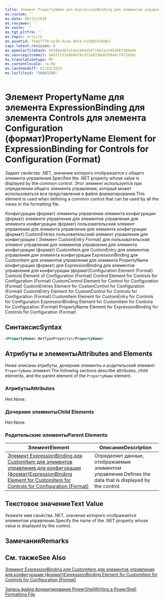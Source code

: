 ```yaml
---
title: Элемент PropertyName для ExpressionBinding для элементов управления для конфигурации (формат) | Документация Майкрософт
ms.custom: ''
ms.date: 09/13/2016
ms.reviewer: ''
ms.suite: ''
ms.tgt_pltfrm: ''
ms.topic: article
ms.assetid: f4da7f70-acfb-4cae-9dc9-e15d8fe19d63
caps.latest.revision: 6
ms.openlocfilehash: 93389adbfa13e2404354f1081ac545d967589e4b
ms.sourcegitcommit: b6871f21bd666f9cd71dd336bb3f844cf472b56c
ms.translationtype: MT
ms.contentlocale: ru-RU
ms.lasthandoff: 02/03/2019
ms.locfileid: "56863200"
---
```

# <a name="propertyname-element-for-expressionbinding-for-controls-for-configuration-format"></a><span data-ttu-id="d57c7-102">Элемент PropertyName для элемента ExpressionBinding для элемента Controls для элемента Configuration (формат)</span><span class="sxs-lookup"><span data-stu-id="d57c7-102">PropertyName Element for ExpressionBinding for Controls for Configuration (Format)</span></span>

<span data-ttu-id="d57c7-103">Задает свойство .NET, значение которого отображается с общего элемента управления.</span><span class="sxs-lookup"><span data-stu-id="d57c7-103">Specifies the .NET property whose value is displayed by the common control.</span></span> <span data-ttu-id="d57c7-104">Этот элемент используется при определении общего элемента управления, который может использоваться все представления в файле форматирования.</span><span class="sxs-lookup"><span data-stu-id="d57c7-104">This element is used when defining a common control that can be used by all the views in the formatting file.</span></span>

<span data-ttu-id="d57c7-105">Конфигурации (формат) элементы управления элемента конфигурации (формат) элемента управления для элементов управления для элемента конфигурации (формат) пользовательский элемент управления для элемента управления для элемента конфигурации (формат) CustomEntries пользовательский элемент управления для конфигурации ( Элемент CustomEntry Format) для пользовательский элемент управления для элементов управления для элемента конфигурации (формат) CustomItem для CustomEntry для элементов управления для элемента конфигурации ExpressionBinding для CustomItem для элементов управления для элемента PropertyName конфигурации (формат) для ExpressionBinding для элементов управления для конфигурации (формат)</span><span class="sxs-lookup"><span data-stu-id="d57c7-105">Configuration Element (Format) Controls Element of Configuration (Format) Control Element for Controls for Configuration (Format) CustomControl Element for Control for Configuration (Format) CustomEntries Element for CustomControl for Configuration (Format) CustomEntry Element for CustomControl for Controls for Configuration (Format) CustomItem Element for CustomEntry for Controls for Configuration ExpressionBinding Element for CustomItem for Controls for Configuration (Format) PropertyName Element for ExpressionBinding for Controls for Configuration (Format)</span></span>

## <a name="syntax"></a><span data-ttu-id="d57c7-106">Синтаксис</span><span class="sxs-lookup"><span data-stu-id="d57c7-106">Syntax</span></span>

```xml
<PropertyName>.NetTypeProperty</PropertyName>
```

## <a name="attributes-and-elements"></a><span data-ttu-id="d57c7-107">Атрибуты и элементы</span><span class="sxs-lookup"><span data-stu-id="d57c7-107">Attributes and Elements</span></span>

<span data-ttu-id="d57c7-108">Ниже описаны атрибуты, дочерние элементы и родительский элемент `PropertyName` элемент.</span><span class="sxs-lookup"><span data-stu-id="d57c7-108">The following sections describe attributes, child elements, and the parent element of the `PropertyName` element.</span></span>

### <a name="attributes"></a><span data-ttu-id="d57c7-109">Атрибуты</span><span class="sxs-lookup"><span data-stu-id="d57c7-109">Attributes</span></span>

<span data-ttu-id="d57c7-110">Нет.</span><span class="sxs-lookup"><span data-stu-id="d57c7-110">None.</span></span>

### <a name="child-elements"></a><span data-ttu-id="d57c7-111">Дочерние элементы</span><span class="sxs-lookup"><span data-stu-id="d57c7-111">Child Elements</span></span>

<span data-ttu-id="d57c7-112">Нет.</span><span class="sxs-lookup"><span data-stu-id="d57c7-112">None.</span></span>

### <a name="parent-elements"></a><span data-ttu-id="d57c7-113">Родительские элементы</span><span class="sxs-lookup"><span data-stu-id="d57c7-113">Parent Elements</span></span>

|<span data-ttu-id="d57c7-114">Элемент</span><span class="sxs-lookup"><span data-stu-id="d57c7-114">Element</span></span>|<span data-ttu-id="d57c7-115">Описание</span><span class="sxs-lookup"><span data-stu-id="d57c7-115">Description</span></span>|
|-------------|-----------------|
|[<span data-ttu-id="d57c7-116">Элемент ExpressionBinding для CustomItem для элементов управления для конфигурации (формат)</span><span class="sxs-lookup"><span data-stu-id="d57c7-116">ExpressionBinding Element for CustomItem for Controls for Configuration (Format)</span></span>](./expressionbinding-element-for-customitem-for-controls-for-configuration-format.md)|<span data-ttu-id="d57c7-117">Определяет данные, отображаемые элементом управления.</span><span class="sxs-lookup"><span data-stu-id="d57c7-117">Defines the data that is displayed by the control.</span></span>|

## <a name="text-value"></a><span data-ttu-id="d57c7-118">Текстовое значение</span><span class="sxs-lookup"><span data-stu-id="d57c7-118">Text Value</span></span>

<span data-ttu-id="d57c7-119">Укажите имя свойства .NET, значение которого отображается элементом управления.</span><span class="sxs-lookup"><span data-stu-id="d57c7-119">Specify the name of the .NET property whose value is displayed by the control.</span></span>

## <a name="remarks"></a><span data-ttu-id="d57c7-120">Замечания</span><span class="sxs-lookup"><span data-stu-id="d57c7-120">Remarks</span></span>

## <a name="see-also"></a><span data-ttu-id="d57c7-121">См. также</span><span class="sxs-lookup"><span data-stu-id="d57c7-121">See Also</span></span>

[<span data-ttu-id="d57c7-122">Элемент ExpressionBinding для CustomItem для элементов управления для конфигурации (формат)</span><span class="sxs-lookup"><span data-stu-id="d57c7-122">ExpressionBinding Element for CustomItem for Controls for Configuration (Format)</span></span>](./expressionbinding-element-for-customitem-for-controls-for-configuration-format.md)

[<span data-ttu-id="d57c7-123">Запись файла форматирования PowerShell</span><span class="sxs-lookup"><span data-stu-id="d57c7-123">Writing a PowerShell Formatting File</span></span>](./writing-a-powershell-formatting-file.md)
